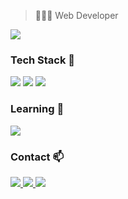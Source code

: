> 👨🏻‍💻 Web Developer

![](https://media.tenor.com/IdyfGO5EewIAAAAC/hi-hello.gif)

### Tech Stack 💫
<p>
  <img src='https://img.shields.io/badge/typescript-%23007ACC.svg?style=for-the-badge&logo=typescript&logoColor=white'/>
  <img src='https://img.shields.io/badge/react-%2320232a.svg?style=for-the-badge&logo=react&logoColor=%2361DAFB'/>
  <img src='https://img.shields.io/badge/tailwindcss-%2338B2AC.svg?style=for-the-badge&logo=tailwind-css&logoColor=white'/>
</p>

### Learning 🌱
<p>
  <img src='https://img.shields.io/badge/next.js-000000?style=for-the-badge&logo=nextdotjs&logoColor=white'/>
</p>

### Contact 📫

<p>
<a href='mailto:marioph10@gmail.com'>
    <img src='https://img.shields.io/badge/Gmail-D14836?style=for-the-badge&logo=gmail&logoColor=white'/>
  </a>
  <a href='https://www.linkedin.com/in/marioperezhurtado/'>
    <img src='https://img.shields.io/badge/linkedin-%230077B5.svg?style=for-the-badge&logo=linkedin&logoColor=white'/>
  </a>
  <a href="https://telegram.me/marioperezhurtado">
    <img src="https://img.shields.io/badge/Telegram-2CA5E0?style=for-the-badge&logo=telegram&logoColor=white"/>
  </a>
</p>
